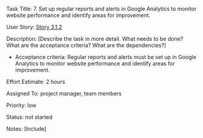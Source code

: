 Task Title: 7.	Set up regular reports and alerts in Google Analytics to monitor website performance and identify areas for improvement.

User Story: [Story 3.1.2](../../stories/story_3.1.2.md)

Description: [Describe the task in more detail. What needs to be done? What are the acceptance criteria? What are the dependencies?]
* Acceptance criteria: Regular reports and alerts must be set up in Google Analytics to monitor website performance and identify areas for improvement.

Effort Estimate: 2 hours

Assigned To: project manager, team members

Priority: low

Status: not started

Notes: [Include]